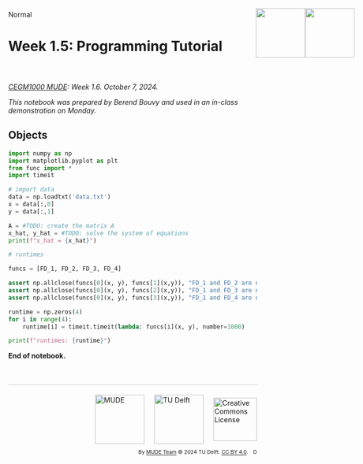 <userStyle>Normal</userStyle>

# Week 1.5: Programming Tutorial

<h1 style="position: absolute; display: flex; flex-grow: 0; flex-shrink: 0; flex-direction: row-reverse; top: 60px;right: 30px; margin: 0; border: 0">
    <style>
        .markdown {width:100%; position: relative}
        article { position: relative }
    </style>
    <img src="https://gitlab.tudelft.nl/mude/public/-/raw/main/tu-logo/TU_P1_full-color.png" style="width:100px" />
    <img src="https://gitlab.tudelft.nl/mude/public/-/raw/main/mude-logo/MUDE_Logo-small.png" style="width:100px" />
</h1>
<h2 style="height: 10px">
</h2>

*[CEGM1000 MUDE](http://mude.citg.tudelft.nl/): Week 1.6. October 7, 2024.*

_This notebook was prepared by Berend Bouvy and used in an in-class demonstration on Monday._


## Objects

```python
import numpy as np
import matplotlib.pyplot as plt
from func import *
import timeit
```

```python
# import data 
data = np.loadtxt('data.txt')
x = data[:,0]
y = data[:,1]

```

```python
A = #TODO: create the matrix A
x_hat, y_hat = #TODO: solve the system of equations
print(f"x_hat = {x_hat}")
```

```python
# runtimes

funcs = [FD_1, FD_2, FD_3, FD_4]

assert np.allclose(funcs[0](x, y), funcs[1](x,y)), "FD_1 and FD_2 are not equal"
assert np.allclose(funcs[0](x, y), funcs[2](x,y)), "FD_1 and FD_3 are not equal"
assert np.allclose(funcs[0](x, y), funcs[3](x,y)), "FD_1 and FD_4 are not equal"

runtime = np.zeros(4)
for i in range(4):
    runtime[i] = timeit.timeit(lambda: funcs[i](x, y), number=1000)

print(f"runtimes: {runtime}")
```

<!-- #region -->
**End of notebook.**

<div style="margin-top: 50px; padding-top: 20px; border-top: 1px solid #ccc;">
  <div style="display: flex; justify-content: flex-end; gap: 20px; align-items: center;">
    <a rel="MUDE" href="http://mude.citg.tudelft.nl/">
      <img alt="MUDE" style="width:100px; height:auto;" src="https://gitlab.tudelft.nl/mude/public/-/raw/main/mude-logo/MUDE_Logo-small.png" />
    </a>
    <a rel="TU Delft" href="https://www.tudelft.nl/en/ceg">
      <img alt="TU Delft" style="width:100px; height:auto;" src="https://gitlab.tudelft.nl/mude/public/-/raw/main/tu-logo/TU_P1_full-color.png" />
    </a>
    <a rel="license" href="http://creativecommons.org/licenses/by/4.0/">
      <img alt="Creative Commons License" style="width:88px; height:auto;" src="https://i.creativecommons.org/l/by/4.0/88x31.png" />
    </a>
  </div>
  <div style="font-size: 75%; margin-top: 10px; text-align: right;">
    By <a rel="MUDE" href="http://mude.citg.tudelft.nl/">MUDE Team</a>
    &copy; 2024 TU Delft. 
    <a rel="license" href="http://creativecommons.org/licenses/by/4.0/">CC BY 4.0</a>.
    <a rel="Zenodo DOI" href="https://doi.org/10.5281/zenodo.16782515"><img style="width:auto; height:15; vertical-align:middle" src="https://zenodo.org/badge/DOI/10.5281/zenodo.16782515.svg" alt="DOI https://doi.org/10.5281/zenodo.16782515"></a>
  </div>
</div>


<!--tested with WS_2_8_solution.ipynb-->
<!-- #endregion -->
